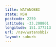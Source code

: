```yaml
---
title: WATANOBBI
state: NSW
postcode: 2259
latitude: -33.208801
longitude: 151.377213
url: /nsw/watanobbi/
layout: suburb
---
```

